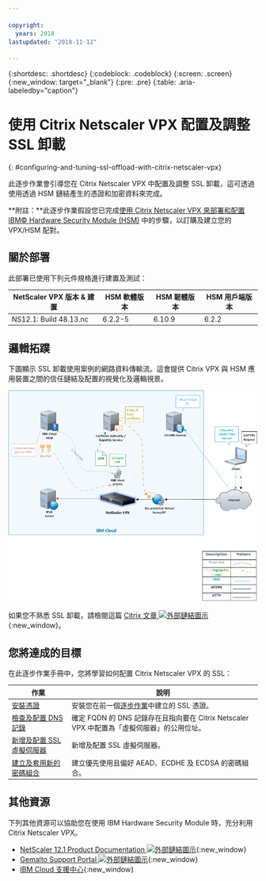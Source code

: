 ```yaml
---

copyright:
  years: 2018
lastupdated: "2018-11-12"

---
```


{:shortdesc: .shortdesc}
{:codeblock: .codeblock}
{:screen: .screen}
{:new_window: target="_blank"}
{:pre: .pre}
{:table: .aria-labeledby="caption"}

# 使用 Citrix Netscaler VPX 配置及調整 SSL 卸載
{: #configuring-and-tuning-ssl-offload-with-citrix-netscaler-vpx}

此逐步作業會引導您在 Citrix Netscaler VPX 中配置及調整 SSL 卸載，這可透過使用透過 HSM 鏈結產生的憑證和加密資料來完成。

**附註：**此逐步作業假設您已完成[使用 Citrix Netscaler VPX 來部署和配置 IBM© Hardware Security Module (HSM)](/docs/infrastructure/citrix-netscaler-vpx?topic=citrix-netscaler-vpx-deploying-and-configuring-the-ibm-hardware-security-module-hsm-with-citrix-netscaler-vpx) 中的步驟，以訂購及建立您的 VPX/HSM 配對。

## 關於部署
此部署已使用下列元件規格進行建置及測試：

|NetScaler VPX 版本 & 建置|HSM 軟體版本|HSM 韌體版本|HSM 用戶端版本|
| ------------- | ------------- | ------------- | ------------- |
| NS12.1: Build 48.13.nc | 6.2.2-5 | 6.10.9 | 6.2.2 |


## 邏輯拓蹼
下圖顯示 SSL 卸載使用案例的網路資料傳輸流。這會提供 Citrix VPX 與 HSM 應用裝置之間的信任鏈結及配置的視覺化及邏輯視景。

<img src="images/network-flows-logical-topology.jpg" alt="圖片" style="width: 700px;"/>

如果您不熟悉 SSL 卸載，請檢閱這篇 [Citrix 文章 ![外部鏈結圖示](../../icons/launch-glyph.svg "外部鏈結圖示")](https://docs.citrix.com/en-us/netscaler/12-1/ssl.html){:new_window}。

## 您將達成的目標

在此逐步作業手冊中，您將學習如何配置 Citrix Netscaler VPX 的 SSL：

 作業 |說明
------------- | -------------
[安裝憑證](/docs/infrastructure/citrix-netscaler-vpx?topic=citrix-netscaler-vpx-install-your-ssl-certificate) |安裝您在前一個[逐步作業](/docs/infrastructure/citrix-netscaler-vpx?topic=citrix-netscaler-vpx-deploying-and-configuring-the-ibm-hardware-security-module-hsm-with-citrix-netscaler-vpx)中建立的 SSL 憑證。
[檢查及配置 DNS 記錄](/docs/infrastructure/citrix-netscaler-vpx?topic=citrix-netscaler-vpx-check-and-configure-the-dns-record) |確定 FQDN 的 DNS 記錄存在且指向要在 Citrix Netscaler VPX 中配置為「虛擬伺服器」的公用位址。
[新增及配置 SSL 虛擬伺服器](/docs/infrastructure/citrix-netscaler-vpx?topic=citrix-netscaler-vpx-add-and-configure-the-ssl-virtual-server) |新增及配置 SSL 虛擬伺服器。
[建立及套用新的密碼組合](/docs/infrastructure/citrix-netscaler-vpx?topic=citrix-netscaler-vpx-create-and-apply-a-new-cipher-suite) |建立優先使用且偏好 AEAD、ECDHE 及 ECDSA 的密碼組合。

## 其他資源
下列其他資源可以協助您在使用 IBM Hardware Security Module 時，充分利用 Citrix Netscaler VPX。

* [NetScaler 12.1 Product Documentation ![外部鏈結圖示](../../icons/launch-glyph.svg "外部鏈結圖示")](https://docs.citrix.com/en-us/netscaler/12-1/){:new_window}
* [Gemalto Support Portal ![外部鏈結圖示](../../icons/launch-glyph.svg "外部鏈結圖示")](https://supportportal.gemalto.com/csm?id=csm_index){:new_window}
* [IBM Cloud 支援中心](https://{DomainName}/docs/get-support?topic=get-support-using-avatar){:new_window}
